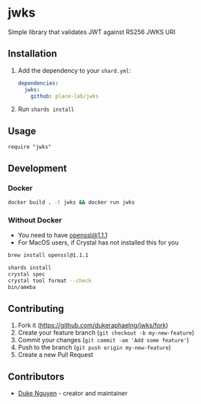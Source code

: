 # jwks

Simple library that validates JWT against RS256 JWKS URI

## Installation

1. Add the dependency to your `shard.yml`:

   ```yaml
   dependencies:
     jwks:
       github: place-lab/jwks
   ```

2. Run `shards install`

## Usage

```crystal
require "jwks"
```

## Development

### Docker

```bash
docker build . -t jwks && docker run jwks
```

### Without Docker

- You need to have openssl@1.1.1
- For MacOS users, if Crystal has not installed this for you
```bash
brew install openssl@1.1.1

shards install
crystal spec
crystal tool format --check
bin/ameba
```

## Contributing

1. Fork it (<https://github.com/dukeraphaelng/jwks/fork>)
2. Create your feature branch (`git checkout -b my-new-feature`)
3. Commit your changes (`git commit -am 'Add some feature'`)
4. Push to the branch (`git push origin my-new-feature`)
5. Create a new Pull Request

## Contributors

- [Duke Nguyen](https://github.com/dukeraphaelng) - creator and maintainer
